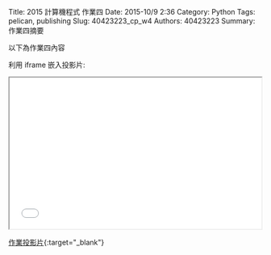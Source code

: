 Title: 2015 計算機程式 作業四
Date: 2015-10/9 2:36
Category: Python
Tags: pelican, publishing
Slug: 40423223_cp_w4
Authors: 40423223
Summary: 作業四摘要

以下為作業四內容

利用 iframe 嵌入投影片:

<iframe src="40423223_cp_w4_p.html" width="500" height="300"></iframe>

[作業投影片](40423223_cp_w4_p.html){:target="_blank"}